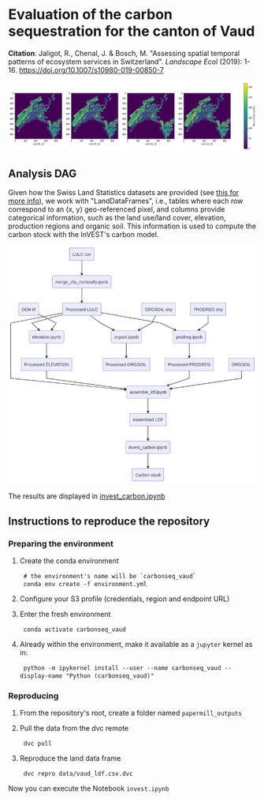 # Evaluation of the carbon sequestration for the canton of Vaud

**Citation**: Jaligot, R., Chenal, J. & Bosch, M. "Assessing spatial temporal patterns of ecosystem services in Switzerland". *Landscape Ecol* (2019): 1-16. https://doi.org/10.1007/s10980-019-00850-7

![Evolution of the carbon stock](evolution-carbon-stock.png)

## Analysis DAG

Given how the Swiss Land Statistics datasets are provided (see [this for more info](https://github.com/martibosch/swisslandstats-geopy)), we work with "LandDataFrames", i.e., tables where each row correspond to an (x, y) geo-referenced pixel, and columns provide categorical information, such as the land use/land cover, elevation, production regions and organic soil. This information is used to compute the carbon stock with the InVEST's carbon model.

![analysis-dag](analysis-dag.png)

The results are displayed in [invest_carbon.ipynb](https://github.com/martibosch/carbon-sequestration-vaud/blob/master/invest_carbon.ipynb)

## Instructions to reproduce the repository

### Preparing the environment

1. Create the conda environment

        # the environment's name will be `carbonseq_vaud`
        conda env create -f environment.yml

2. Configure your S3 profile (credentials, region and endpoint URL)

3. Enter the fresh environment

        conda activate carbonseq_vaud

4. Already within the environment, make it available as a `jupyter` kernel as in:

        python -m ipykernel install --user --name carbonseq_vaud --display-name "Python (carbonseq_vaud)"

### Reproducing

1. From the repository's root, create a folder named `papermill_outputs`

2. Pull the data from the dvc remote

        dvc pull
        
3. Reproduce the land data frame

        dvc repro data/vaud_ldf.csv.dvc
        
Now you can execute the Notebook `invest.ipynb`
